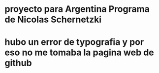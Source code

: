 # proyecto para Argentina Programa de Nicolas Schernetzki
# hubo un error de typografia y por eso no me tomaba la pagina web de github
